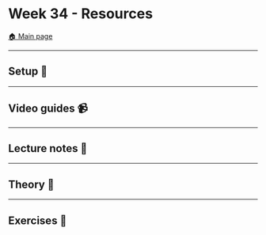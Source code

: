 # Week 34 - Resources

[:house: Main page](https://github.com/kokchun/Data-engineering-AI22)

---
## Setup :wrench:

---   
## Video guides :video_camera:


---
## Lecture notes :book:


---
## Theory :book:

---
## Exercises :running: